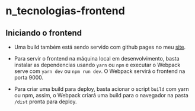 # n_tecnologias-frontend

## Iniciando o frontend

* Uma build também está sendo servido com github pages no meu [site](https://savilexperiments.com.br/marvel-chars_finder).

* Para servir o frontend na máquina local em desenvolvimento, basta instalar as dependencias usando ``yarn`` ou ``npm`` e executar o Webpack serve com ``yarn dev`` ou `npm run dev`. O Webpack servirá o frontend na porta 9000.

* Para criar uma build para deploy, basta acionar o script `build` com yarn ou npm, assim, o Webpack criará uma build para o navegador na pasta `/dist` pronta para deploy.
